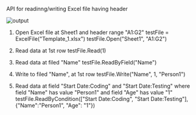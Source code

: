 API for readinng/writing Excel file having header

![output](https://user-images.githubusercontent.com/23006460/67298217-26779400-f515-11e9-970f-9de2672d5789.png)




1. Open Excel file at Sheet1 and header range "A1:G2"
testFile = ExcelFile("Template_1.xlsx")
testFile.Open("Sheet1", "A1:G2")

2. Read data at 1st row
testFile.Read(1)

2. Read data at filed "Name"
testFile.ReadByField("Name")

3. Write to filed "Name", at 1st row
testFile.Write("Name", 1, "Person1")

4. Read data at field "Start Date:Coding" and "Start Date:Testing" where field "Name" has value "Person1" and field "Age" has value "1"
testFile.ReadByCondition(["Start Date:Coding", "Start Date:Testing"], {"Name":"Person1", "Age": "1"})
